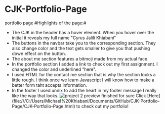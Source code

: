 # CJK-Portfolio-Page
portfolio page 
#Highlights of the page:#
* The CJK in the header has a hover element. When you hover over the initial it reveals my full name "Cyrus Jalili Khiabani"
* The buttons in the navbar take you to the corresponding section. They also change color and the text gets smaller to give you that pushing down effect on the button.
* The about me section features a bitmoji made from my actual face.
* In the portfolio section I added a link to check out my first assignment. I changed the color and underlined "here".
* I used HTML for the contact me section that is why the section looks a little rough. I think once we learn Javascript I will know how to make a better form taht accepts information.
* In the footer I used unnix to add the heart in my footer message I really like the way that looks.
![project 2 preview finished for sure](https://user-images.githubusercontent.com/102045473/177009116-74d7b11a-7eb1-481d-8c90-09b6b9a96eb8.png)
Click [Here] (file:///C:/Users/Michael%20Khiabani/Documents/GitHub/CJK-Portfolio-Page/CJK-Portfolio-Page.html) to check out my portfolio!


